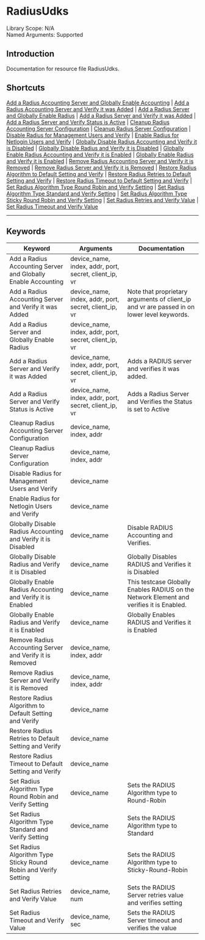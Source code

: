 # RadiusUdks
Library Scope: N/A<br>
Named Arguments: Supported

## Introduction
Documentation for resource file RadiusUdks.

## Shortcuts
[Add a Radius Accounting Server and Globally Enable Accounting](#Add_a_Radius_Accounting_Server_and_Globally_Enable_Accounting) | [Add a Radius Accounting Server and Verify it was Added](#Add_a_Radius_Accounting_Server_and_Verify_it_was_Added) | [Add a Radius Server and Globally Enable Radius](#Add_a_Radius_Server_and_Globally_Enable_Radius) | [Add a Radius Server and Verify it was Added](#Add_a_Radius_Server_and_Verify_it_was_Added) | [Add a Radius Server and Verify Status is Active](#Add_a_Radius_Server_and_Verify_Status_is_Active) | [Cleanup Radius Accounting Server Configuration](#Cleanup_Radius_Accounting_Server_Configuration) | [Cleanup Radius Server Configuration](#Cleanup_Radius_Server_Configuration) | [Disable Radius for Management Users and Verify](#Disable_Radius_for_Management_Users_and_Verify) | [Enable Radius for Netlogin Users and Verify](#Enable_Radius_for_Netlogin_Users_and_Verify) | [Globally Disable Radius Accounting and Verify it is Disabled](#Globally_Disable_Radius_Accounting_and_Verify_it_is_Disabled) | [Globally Disable Radius and Verify it is Disabled](#Globally_Disable_Radius_and_Verify_it_is_Disabled) | [Globally Enable Radius Accounting and Verify it is Enabled](#Globally_Enable_Radius_Accounting_and_Verify_it_is_Enabled) | [Globally Enable Radius and Verify it is Enabled](#Globally_Enable_Radius_and_Verify_it_is_Enabled) | [Remove Radius Accounting Server and Verify it is Removed](#Remove_Radius_Accounting_Server_and_Verify_it_is_Removed) | [Remove Radius Server and Verify it is Removed](#Remove_Radius_Server_and_Verify_it_is_Removed) | [Restore Radius Algorithm to Default Setting and Verify](#Restore_Radius_Algorithm_to_Default_Setting_and_Verify) | [Restore Radius Retries to Default Setting and Verify](#Restore_Radius_Retries_to_Default_Setting_and_Verify) | [Restore Radius Timeout to Default Setting and Verify](#Restore_Radius_Timeout_to_Default_Setting_and_Verify) | [Set Radius Algorithm Type Round Robin and Verify Setting](#Set_Radius_Algorithm_Type_Round_Robin_and_Verify_Setting) | [Set Radius Algorithm Type Standard and Verify Setting](#Set_Radius_Algorithm_Type_Standard_and_Verify_Setting) | [Set Radius Algorithm Type Sticky Round Robin and Verify Setting](#Set_Radius_Algorithm_Type_Sticky_Round_Robin_and_Verify_Setting) | [Set Radius Retries and Verify Value](#Set_Radius_Retries_and_Verify_Value) | [Set Radius Timeout and Verify Value](#Set_Radius_Timeout_and_Verify_Value)
***

## Keywords
| Keyword | Arguments | Documentation |
|---------|-----------|---------------|
| <a name="Add_a_Radius_Accounting_Server_and_Globally_Enable_Accounting"></a>Add a Radius Accounting Server and Globally Enable Accounting | device_name, index, addr, port, secret, client_ip, vr |  |
| <a name="Add_a_Radius_Accounting_Server_and_Verify_it_was_Added"></a>Add a Radius Accounting Server and Verify it was Added | device_name, index, addr, port, secret, client_ip, vr | Note that proprietary arguments of client_ip and vr are passed in on lower level keywords. |
| <a name="Add_a_Radius_Server_and_Globally_Enable_Radius"></a>Add a Radius Server and Globally Enable Radius | device_name, index, addr, port, secret, client_ip, vr |  |
| <a name="Add_a_Radius_Server_and_Verify_it_was_Added"></a>Add a Radius Server and Verify it was Added | device_name, index, addr, port, secret, client_ip, vr | Adds a RADIUS server and verifies it was added. |
| <a name="Add_a_Radius_Server_and_Verify_Status_is_Active"></a>Add a Radius Server and Verify Status is Active | device_name, index, addr, port, secret, client_ip, vr | Adds a Radius Server and Verifies the Status is set to Active |
| <a name="Cleanup_Radius_Accounting_Server_Configuration"></a>Cleanup Radius Accounting Server Configuration | device_name, index, addr |  |
| <a name="Cleanup_Radius_Server_Configuration"></a>Cleanup Radius Server Configuration | device_name, index, addr |  |
| <a name="Disable_Radius_for_Management_Users_and_Verify"></a>Disable Radius for Management Users and Verify | device_name |  |
| <a name="Enable_Radius_for_Netlogin_Users_and_Verify"></a>Enable Radius for Netlogin Users and Verify | device_name |  |
| <a name="Globally_Disable_Radius_Accounting_and_Verify_it_is_Disabled"></a>Globally Disable Radius Accounting and Verify it is Disabled | device_name | Disable RADIUS Accounting and Verifies. |
| <a name="Globally_Disable_Radius_and_Verify_it_is_Disabled"></a>Globally Disable Radius and Verify it is Disabled | device_name | Globally Disables RADIUS and Verifies it is Disabled |
| <a name="Globally_Enable_Radius_Accounting_and_Verify_it_is_Enabled"></a>Globally Enable Radius Accounting and Verify it is Enabled | device_name | This testcase Globally Enables RADIUS on the Network Element and verifies it is Enabled. |
| <a name="Globally_Enable_Radius_and_Verify_it_is_Enabled"></a>Globally Enable Radius and Verify it is Enabled | device_name | Globally Enables RADIUS and Verifies it is Enabled |
| <a name="Remove_Radius_Accounting_Server_and_Verify_it_is_Removed"></a>Remove Radius Accounting Server and Verify it is Removed | device_name, index, addr |  |
| <a name="Remove_Radius_Server_and_Verify_it_is_Removed"></a>Remove Radius Server and Verify it is Removed | device_name, index, addr |  |
| <a name="Restore_Radius_Algorithm_to_Default_Setting_and_Verify"></a>Restore Radius Algorithm to Default Setting and Verify | device_name |  |
| <a name="Restore_Radius_Retries_to_Default_Setting_and_Verify"></a>Restore Radius Retries to Default Setting and Verify | device_name |  |
| <a name="Restore_Radius_Timeout_to_Default_Setting_and_Verify"></a>Restore Radius Timeout to Default Setting and Verify | device_name |  |
| <a name="Set_Radius_Algorithm_Type_Round_Robin_and_Verify_Setting"></a>Set Radius Algorithm Type Round Robin and Verify Setting | device_name | Sets the RADIUS Algorithm type to Round-Robin |
| <a name="Set_Radius_Algorithm_Type_Standard_and_Verify_Setting"></a>Set Radius Algorithm Type Standard and Verify Setting | device_name | Sets the RADIUS Algorithm type to Standard |
| <a name="Set_Radius_Algorithm_Type_Sticky_Round_Robin_and_Verify_Setting"></a>Set Radius Algorithm Type Sticky Round Robin and Verify Setting | device_name | Sets the RADIUS Algorithm type to Sticky-Round-Robin |
| <a name="Set_Radius_Retries_and_Verify_Value"></a>Set Radius Retries and Verify Value | device_name, num | Sets the RADIUS Server retries value and verifies setting |
| <a name="Set_Radius_Timeout_and_Verify_Value"></a>Set Radius Timeout and Verify Value | device_name, sec | Sets the RADIUS Server timeout and verifies the value |
